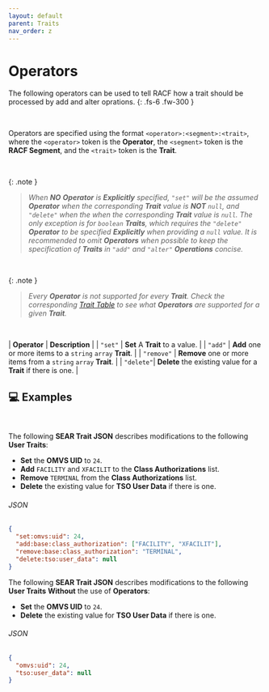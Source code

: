 ```yaml
---
layout: default
parent: Traits
nav_order: z
---
```


# Operators

The following operators can be used to tell RACF how a trait should be processed by add and alter oprations.
{: .fs-6 .fw-300 }

&nbsp;

Operators are specified using the format `<operator>:<segment>:<trait>`, where the `<operator>` token is the **Operator**, the `<segment>` token is the **RACF Segment**, and the `<trait>` token is the **Trait**.

&nbsp;

{: .note }
> _When **NO** **Operator** is **Explicitly** specified, `"set"` will be the assumed **Operator** when the corresponding **Trait** value is **NOT** `null`, and `"delete"` when the when the corresponding **Trait** value is `null`.  The only exception is for `boolean` **Traits**, which requires the `"delete"` **Operator** to be specified **Explicitly** when providing a `null` value. It is recommended to omit **Operators** when possible to keep the specification of **Traits** in `"add"` and `"alter"` **Operations** concise._

&nbsp;

{: .note }
> _Every **Operator** is not supported for every **Trait**. Check the corresponding [Trait Table](../../traits/) to see what **Operators** are supported for a given **Trait**._

&nbsp;

| **Operator** | **Description** |
| `"set"` | **Set** A **Trait** to a value. |
| `"add"` | **Add** one or more items to a `string` `array` **Trait**. |
| `"remove"` | **Remove** one or more items from a `string` `array` **Trait**. |
| `"delete"`| **Delete** the existing value for a **Trait** if there is one. |

## 💻 Examples

&nbsp;

The following **SEAR Trait JSON** describes modifications to the following **User Traits**:
* **Set** the **OMVS UID** to `24`.
* **Add** `FACILITY` and `XFACILIT` to the **Class Authorizations** list.
* **Remove** `TERMINAL` from the **Class Authorizations** list.
* **Delete** the existing value for **TSO User Data** if there is one.

###### JSON
```json
{
  "set:omvs:uid": 24,
  "add:base:class_authorization": ["FACILITY", "XFACILIT"],
  "remove:base:class_authorization": "TERMINAL",
  "delete:tso:user_data": null
}
```

The following **SEAR Trait JSON** describes modifications to the following **User Traits** **Without** the use of **Operators**:
* **Set** the **OMVS UID** to `24`.
* **Delete** the existing value for **TSO User Data** if there is one.

###### JSON
```json
{
  "omvs:uid": 24,
  "tso:user_data": null
}
```
